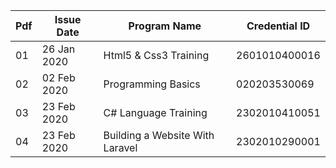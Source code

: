
| Pdf	    | Issue Date   | Program Name                                         | Credential ID                                                |
|---------|--------------|------------------------------------------------------|--------------------------------------------------------------|
| 01      | 26 Jan 2020  | Html5 & Css3 Training | 2601010400016 |
| 02      | 02 Feb 2020  | Programming Basics | 020203530069 |
| 03      | 23 Feb 2020  | C# Language Training | 2302010410051 |
| 04      | 23 Feb 2020  | Building a Website With Laravel | 2302010290001 |
